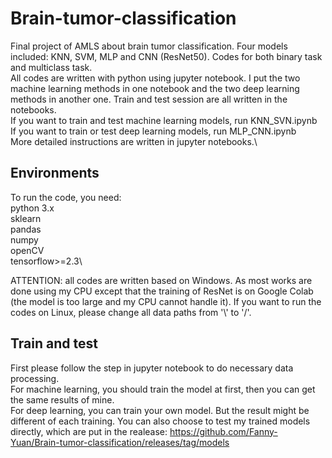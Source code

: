 # Brain-tumor-classification
Final project of AMLS about brain tumor classification. Four models included: KNN, SVM, MLP and CNN (ResNet50). Codes for both binary task and multiclass task. \
All codes are written with python using jupyter notebook. I put the two machine learning methods in one notebook and the two deep learning methods in another one. Train and test session are all written in the notebooks.\
If you want to train and test machine learning models, run KNN_SVN.ipynb\
If you want to train or test deep learning models, run MLP_CNN.ipynb\
More detailed instructions are written in jupyter notebooks.\

## Environments
To run the code, you need:\
python 3.x\
sklearn\
pandas\
numpy \
openCV\
tensorflow>=2.3\

ATTENTION: all codes are written based on Windows. As most works are done using my CPU except that the training of ResNet is on Google Colab (the model is too large and my CPU cannot handle it). If you want to run the codes on Linux, please change all data paths from '\\' to '/'.

## Train and test
First please follow the step in jupyter notebook to do necessary data processing. \
For machine learning, you should train the model at first, then you can get the same results of mine.\
For deep learning, you can train your own model. But the result might be different of each training. You can also choose to test my trained models directly, which are put in the realease: https://github.com/Fanny-Yuan/Brain-tumor-classification/releases/tag/models

